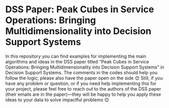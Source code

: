 # DSS Paper: Peak Cubes in Service Operations: Bringing Multidimensionality into Decision Support Systems
In this repository you can find examples for implementing the main algorithms and ideas in the DSS paper titled “Peak Cubes in Service Operations: Bringing Multidimensionality into Decision Support Systems” in Decision Support Systems.
The comments in the codes should help you follow the logic; please also have the paper open on the side 😊
Still, if you have any problem or question, or if you need help implementing this for your project, please feel free to reach out to the authors of the DSS paper (their emails are in the paper)—they will be happy to help you apply these ideas to your data to solve impactful problems 😊 
